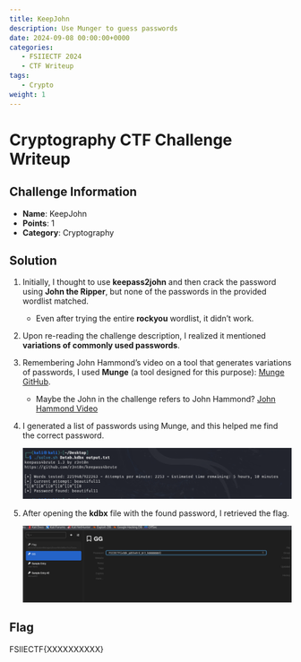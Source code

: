 ```yaml
---
title: KeepJohn
description: Use Munger to guess passwords
date: 2024-09-08 00:00:00+0000
categories:
   - FSIIECTF 2024
   - CTF Writeup
tags:
   - Crypto
weight: 1     
---
```

# Cryptography CTF Challenge Writeup

## Challenge Information
- **Name**: KeepJohn
- **Points**: 1
- **Category**: Cryptography

## Solution
1. Initially, I thought to use **keepass2john** and then crack the password using **John the Ripper**, but none of the passwords in the provided wordlist matched.
   - Even after trying the entire **rockyou** wordlist, it didn’t work.
   
2. Upon re-reading the challenge description, I realized it mentioned **variations of commonly used passwords**. 

3. Remembering John Hammond’s video on a tool that generates variations of passwords, I used **Munge** (a tool designed for this purpose): [Munge GitHub](https://github.com/Th3S3cr3tAg3nt/Munge).
   - Maybe the John in the challenge refers to John Hammond? [John Hammond Video](https://www.youtube.com/watch?v=nNvhK1LUD48&t=608s)

4. I generated a list of passwords using Munge, and this helped me find the correct password.


   ![Password](<found password.png>)

5. After opening the **kdbx** file with the found password, I retrieved the flag.



   ![Flag](flag.png)

## Flag
FSIIECTF{XXXXXXXXXX}
